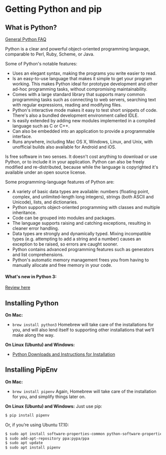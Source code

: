 # Getting Python and pip

## What is Python?

[General Python FAQ](https://docs.python.org/3/faq/general.html)

Python is a clear and powerful object-oriented programming language, comparable to Perl, Ruby, Scheme, or Java.

Some of Python's notable features:

- Uses an elegant syntax, making the programs you write easier to read.
- Is an easy-to-use language that makes it simple to get your program working. This makes Python ideal for prototype development and other ad-hoc programming tasks, without compromising maintainability.
- Comes with a large standard library that supports many common programming tasks such as connecting to web servers, searching text with regular expressions, reading and modifying files.
- Python's interactive mode makes it easy to test short snippets of code. There's also a bundled development environment called IDLE.
- Is easily extended by adding new modules implemented in a compiled language such as C or C++.
- Can also be embedded into an application to provide a programmable interface.
- Runs anywhere, including Mac OS X, Windows, Linux, and Unix, with unofficial builds also available for Android and iOS.

Is free software in two senses. It doesn't cost anything to download or use Python, or to include it in your application. Python can also be freely modified and re-distributed, because while the language is copyrighted it's available under an open source license.

Some programming-language features of Python are:

- A variety of basic data types are available: numbers (floating point, complex, and unlimited-length long integers), strings (both ASCII and Unicode), lists, and dictionaries.
- Python supports object-oriented programming with classes and multiple inheritance.
- Code can be grouped into modules and packages.
- The language supports raising and catching exceptions, resulting in cleaner error handling.
- Data types are strongly and dynamically typed. Mixing incompatible types (e.g. attempting to add a string and a number) causes an exception to be raised, so errors are caught sooner.
- Python contains advanced programming features such as generators and list comprehensions.
- Python's automatic memory management frees you from having to manually allocate and free memory in your code.

#### What's new in Python 3:
[Review here](https://docs.python.org/3/whatsnew/3.0.html)

## Installing Python

**On Mac:**
- `brew install python3`
Homebrew will take care of the installations for you, and will also lend itself to supporting other installations that we'll make along the way.

**On Linux (Ubuntu) and Windows:**
- [Python Downloads and Instructions for Installation](https://www.python.org/downloads/)

## Installing PipEnv

**On Mac:**
- `brew install pipenv`
Again, Homebrew will take care of the installation for you, and simplify things later on.

**On Linux (Ubuntu) and Windows:**
Just use pip:
```sh
$ pip install pipenv
```
Or, if you’re using Ubuntu 17.10:
```sh
$ sudo apt install software-properties-common python-software-properties
$ sudo add-apt-repository ppa:pypa/ppa
$ sudo apt update
$ sudo apt install pipenv
```
